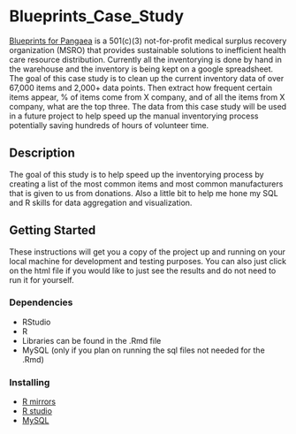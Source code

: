 # Blueprints_Case_Study

[Blueprints for Pangaea](https://www.blueprintsforpangaea.org/) is a 501(c)(3) not-for-profit medical surplus recovery organization (MSRO) that provides sustainable solutions to inefficient health care resource distribution. Currently all the inventorying is done by hand in the warehouse and the inventory is being kept on a google spreadsheet. The goal of this case study is to clean up the current inventory data of over 67,000 items and 2,000+ data points. Then extract how frequent certain items appear, % of items come from X company, and of all the items from X company, what are the top three. The data from this case study will be used in a future project to help speed up the manual inventorying process potentially saving hundreds of hours of volunteer time.

## Description

The goal of this study is to help speed up the inventorying process by creating a list of the most common items and most common manufacturers that is given to us from donations. Also a little bit to help me hone my SQL and R skills for data aggregation and visualization.

## Getting Started

These instructions will get you a copy of the project up and running on your local machine for development and testing purposes. You can also just click on the html file if you would like to just see the results and do not need to run it for yourself.

### Dependencies

- RStudio
- R
- Libraries can be found in the .Rmd file
- MySQL (only if you plan on running the sql files not needed for the .Rmd)

### Installing

- [R mirrors](https://cran.r-project.org/mirrors.html)
- [R studio](https://posit.co/downloads/)
- [MySQL](https://www.mysql.com/downloads/)
